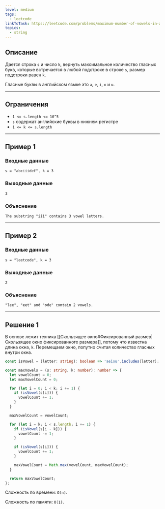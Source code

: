 ```yaml
---
level: medium
tags:
  - leetcode
linkToTask: https://leetcode.com/problems/maximum-number-of-vowels-in-a-substring-of-given-length/description/
topics:
  - string
---
```

## Описание

Дается строка `s` и число `k`, вернуть максимальное количество гласных букв, которые встречается в любой подстроке в строке `s`, размер подстроки равен `k`.

Гласные буквы в английском языке это `a`, `e`, `i`, `o` и `u`.

---
## Ограничения

- `1 <= s.length <= 10^5`
- `s` содержат английские буквы в нижнем регистре
- `1 <= k <= s.length`

---
## Пример 1

### Входные данные

```
s = "abciiidef", k = 3
```
### Выходные данные

```
3
```
### Объяснение

```
The substring "iii" contains 3 vowel letters.
```

---
## Пример 2

### Входные данные

```
s = "leetcode", k = 3
```
### Выходные данные

```
2
```
### Объяснение

```
"lee", "eet" and "ode" contain 2 vowels.
```

---
## Решение 1

В основе лежит техника [[Скользящее окно#Фиксированный размер|Скользящее окно фиксированного размера]], потому что известна длина окна, `k`. Перемещаем окно, попутно считая количество гласных внутри окна.

```typescript
const isVowel = (letter: string): boolean => 'aeiou'.includes(letter);

const maxVowels = (s: string, k: number): number => {
  let vowelCount = 0;
  let maxVowelCount = 0;

  for (let i = 0; i < k; i += 1) {
    if (isVowel(s[i])) {
      vowelCount += 1;
    }
  }

  maxVowelCount = vowelCount;

  for (let i = k; i < s.length; i += 1) {
    if (isVowel(s[i - k])) {
      vowelCount -= 1;
    }

    if (isVowel(s[i])) {
      vowelCount += 1;
    }

    maxVowelCount = Math.max(vowelCount, maxVowelCount);
  }

  return maxVowelCount;
};
```

Сложность по времени: `O(n)`.

Сложность по памяти: `O(1)`.